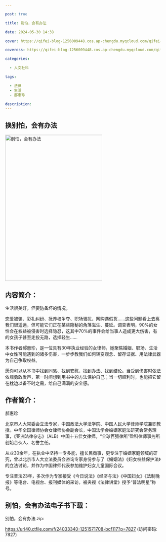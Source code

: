 ```yaml
---

post: true

title: 别怕，会有办法

date: 2024-05-30 14:38

cover: https://qifei-blog-1256009448.cos.ap-chengdu.myqcloud.com/qifei-blog/s34341947.jpg

coveross: https://qifei-blog-1256009448.cos.ap-chengdu.myqcloud.com/qifei-blog/s34341947.jpg

categories:

  - 人文社科

tags:

  - 法律
  - 生活
  - 郝惠珍

description:
---
```


## 换别怕，会有办法

<img alt="别怕，会有办法" class="aligncenter loading" data-was-processed="true" decoding="async" fetchpriority="high" height="471" src="https://qifei-blog-1256009448.cos.ap-chengdu.myqcloud.com/qifei-blog/s34341947.jpg" style="cursor: zoom-in;" width="314"/>

## 内容简介：

生活很美好，但要防备坏的情况。

恋爱被骗、彩礼纠纷、抚养权争夺、职场骚扰、网购遇假货……这些问题看上去离我们很遥远，但可能它们正在某些隐秘的角落滋生、蔓延。调查表明，90%的女性会在权益被侵害时选择隐忍，这其中70%的事件会给当事人造成更大伤害，有的女孩子甚至走投无路，选择轻生……

本书作者郝惠珍，是一位具有30年执业经验的女律师，她聚焦婚姻、职场、生活中女性可能遇到的诸多伤害，一步步教我们如何转变观念、留存证据、用法律武器为自己争取权益。

愿你可以从本书中找到同感、找到安慰、找到办法、找到结论。当受到伤害时依法依规勇敢发声，第一时间想到用书中的方法保护自己；当一切顺利时，也能把它留在枕边以备不时之需，给自己满满的安全感。

## 作者简介：

郝惠珍

北京市人大常委会立法专家，中国政法大学法学院、中国人民大学律师学院兼职教授。中华全国律师协会女律师协会副会长，中国法学会婚姻家庭法研究会常务理事，《亚洲法律杂志》（ALB）中国十五佳女律师。“全球百强律所”盈科律师事务所创始合伙人、名誉主任。

从业30余年，在执业中坚持一专多能，擅长民商事，更专注于婚姻家庭领域的研究，曾以北京市人大立法委员会咨询专家身份参与了《婚姻法》《妇女权益保护法》的立法讨论，并作为中国律师代表参加维护妇女儿童国际会议。

专注普法23年，多次作为专家接受《今日说法》《经济与法》《中国妇女》《法制晚报》等电台、电视台、报刊媒体的采访，被央视《法律讲堂》授予“普法明星”称号。

## 别怕，会有办法电子书下载：

别怕，会有办法.zip: 

https://url40.ctfile.com/f/24033340-1251571708-bcf117?p=7827 (访问密码: 7827)
